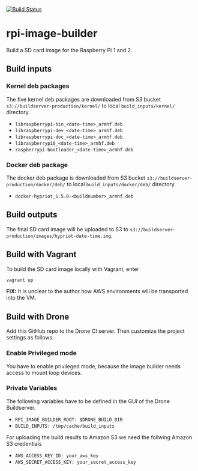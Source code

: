 [![Build Status](https://builder.hypriot.com/api/badge/github.com/hypriot/rpi-image-builder/status.svg?branch=master)](https://builder.hypriot.com/github.com/hypriot/rpi-image-builder)

# rpi-image-builder

Build a SD card image for the Raspberry Pi 1 and 2.

## Build inputs


### Kernel deb packages

The five kernel deb packages are downloaded from S3 bucket `s3://buildserver-production/kernel/` to local `build_inputs/kernel/` directory.

* `libraspberrypi-bin_<date-time>_armhf.deb`
* `libraspberrypi-dev_<date-time>_armhf.deb`
* `libraspberrypi-doc_<date-time>_armhf.deb`
* `libraspberrypi0_<date-time>_armhf.deb`
* `raspberrypi-bootloader_<date-time>_armhf.deb`

### Docker deb package

The docker deb package is downloaded from S3 bucket `s3://buildserver-production/docker/deb/` to local `build_inputs/docker/deb/` directory.

* `docker-hypriot_1.5.0-<buildnumber>_armhf.deb`

## Build outputs

The final SD card image will be uploaded to S3 to `s3://buildserver-production/images/hypriot-date-time.img`.

## Build with Vagrant

To build the SD card image locally with Vagrant, enter

```bash
vagrant up
```

**FIX:** It is unclear to the author how AWS environments will be transported into the VM.

## Build with Drone

Add this GitHub repo to the Drone CI server. Then customize the project settings as follows.

### Enable Privileged mode

You have to enable privileged mode, because the image builder needs access to mount loop devices.

### Private Variables

The following variables have to be defined in the GUI of the Drone Buildserver.

* `RPI_IMAGE_BUILDER_ROOT: $DRONE_BUILD_DIR`
* `BUILD_INPUTS: /tmp/cache/build_inputs`

For uploading the build results to Amazon S3 we need the follwing Amazon S3 credentials

* `AWS_ACCESS_KEY_ID: your_aws_key`
* `AWS_SECRET_ACCESS_KEY: your_secret_access_key`
